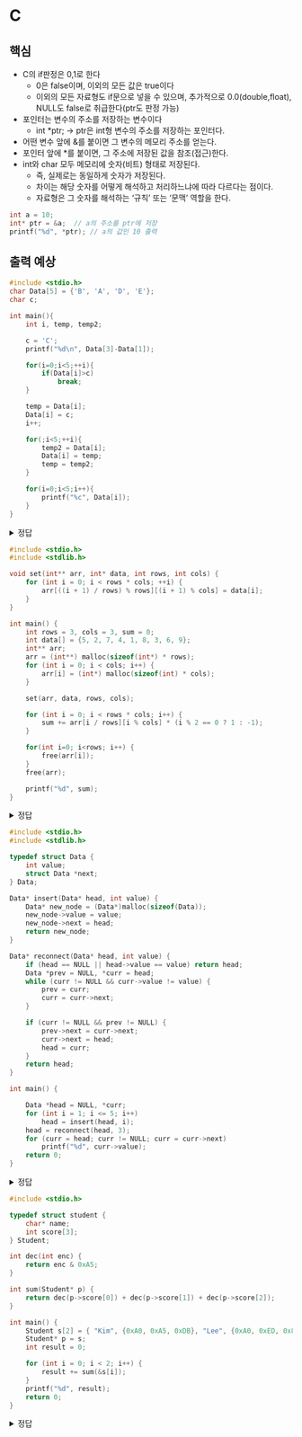 # C

## 핵심

- C의 if판정은 0,1로 한다
  - 0은 false이며, 이외의 모든 값은 true이다
  - 이외의 모든 자료형도 if문으로 넣을 수 있으며, 추가적으로 0.0(double,float), NULL도 false로 취급한다(ptr도 판정 가능)
- 포인터는 변수의 주소를 저장하는 변수이다
  - int \*ptr; → ptr은 int형 변수의 주소를 저장하는 포인터다.
- 어떤 변수 앞에 &를 붙이면 그 변수의 메모리 주소를 얻는다.
- 포인터 앞에 \*를 붙이면, 그 주소에 저장된 값을 참조(접근)한다.
- int와 char 모두 메모리에 숫자(비트) 형태로 저장된다.
  - 즉, 실제로는 동일하게 숫자가 저장된다.
  - 차이는 해당 숫자를 어떻게 해석하고 처리하느냐에 따라 다르다는 점이다.
  - 자료형은 그 숫자를 해석하는 ‘규칙’ 또는 ‘문맥’ 역할을 한다.

```C
int a = 10;
int* ptr = &a;  // a의 주소를 ptr에 저장
printf("%d", *ptr); // a의 값인 10 출력
```

## 출력 예상

```C
#include <stdio.h>
char Data[5] = {'B', 'A', 'D', 'E'};
char c;

int main(){
    int i, temp, temp2;

    c = 'C';
    printf("%d\n", Data[3]-Data[1]);

    for(i=0;i<5;++i){
        if(Data[i]>c)
            break;
    }

    temp = Data[i];
    Data[i] = c;
    i++;

    for(;i<5;++i){
        temp2 = Data[i];
        Data[i] = temp;
        temp = temp2;
    }

    for(i=0;i<5;i++){
        printf("%c", Data[i]);
    }
}
```

<details>
  <summary>정답</summary>
  E-A의 정수값, 아스키코드끼리 빼면되니까 4
  BACDE
</details>

```C
#include <stdio.h>
#include <stdlib.h>

void set(int** arr, int* data, int rows, int cols) {
    for (int i = 0; i < rows * cols; ++i) {
        arr[((i + 1) / rows) % rows][(i + 1) % cols] = data[i];
    }
}

int main() {
    int rows = 3, cols = 3, sum = 0;
    int data[] = {5, 2, 7, 4, 1, 8, 3, 6, 9};
    int** arr;
    arr = (int**) malloc(sizeof(int*) * rows);
    for (int i = 0; i < cols; i++) {
        arr[i] = (int*) malloc(sizeof(int) * cols);
    }

    set(arr, data, rows, cols);

    for (int i = 0; i < rows * cols; i++) {
        sum += arr[i / rows][i % cols] * (i % 2 == 0 ? 1 : -1);
    }

    for(int i=0; i<rows; i++) {
        free(arr[i]);
    }
    free(arr);

    printf("%d", sum);
}
```

<details>
  <summary>정답</summary>
</details>

```C
#include <stdio.h>
#include <stdlib.h>

typedef struct Data {
    int value;
    struct Data *next;
} Data;

Data* insert(Data* head, int value) {
    Data* new_node = (Data*)malloc(sizeof(Data));
    new_node->value = value;
    new_node->next = head;
    return new_node;
}

Data* reconnect(Data* head, int value) {
    if (head == NULL || head->value == value) return head;
    Data *prev = NULL, *curr = head;
    while (curr != NULL && curr->value != value) {
        prev = curr;
        curr = curr->next;
    }

    if (curr != NULL && prev != NULL) {
        prev->next = curr->next;
        curr->next = head;
        head = curr;
    }
    return head;
}

int main() {

    Data *head = NULL, *curr;
    for (int i = 1; i <= 5; i++)
        head = insert(head, i);
    head = reconnect(head, 3);
    for (curr = head; curr != NULL; curr = curr->next)
        printf("%d", curr->value);
    return 0;
}
```

<details>
  <summary>정답</summary>
    35421
</details>

```C
#include <stdio.h>

typedef struct student {
    char* name;
    int score[3];
} Student;

int dec(int enc) {
    return enc & 0xA5;
}

int sum(Student* p) {
    return dec(p->score[0]) + dec(p->score[1]) + dec(p->score[2]);
}

int main() {
    Student s[2] = { "Kim", {0xA0, 0xA5, 0xDB}, "Lee", {0xA0, 0xED, 0x81} };
    Student* p = s;
    int result = 0;

    for (int i = 0; i < 2; i++) {
        result += sum(&s[i]);
    }
    printf("%d", result);
    return 0;
}
```

<details>
  <summary>정답</summary>
</details>
